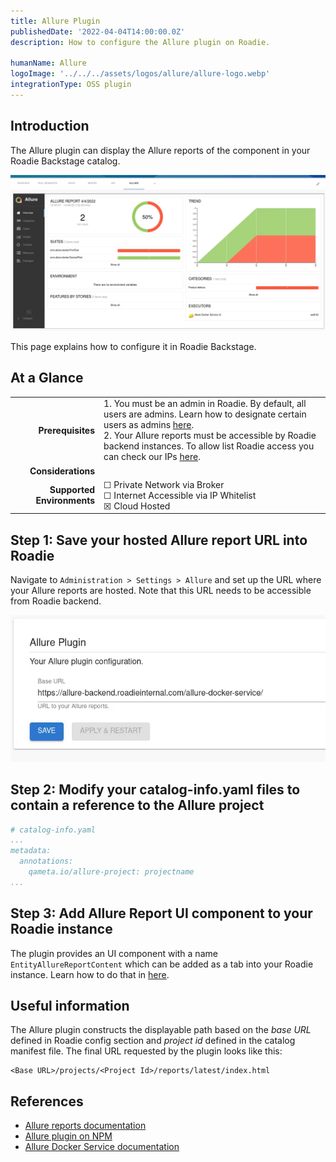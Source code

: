 ```yaml
---
title: Allure Plugin
publishedDate: '2022-04-04T14:00:00.0Z'
description: How to configure the Allure plugin on Roadie.

humanName: Allure
logoImage: '../../../assets/logos/allure/allure-logo.webp'
integrationType: OSS plugin
---
```


## Introduction

The Allure plugin can display the Allure reports of the component in your Roadie Backstage catalog.

![Example image showing Allure test report](./allure-report-img.webp)

This page explains how to configure it in Roadie Backstage.

## At a Glance
| | |
|---: | --- |
| **Prerequisites** | 1. You must be an admin in Roadie. By default, all users are admins. Learn how to designate certain users as admins [here](/docs/getting-started/assigning-admins/). <br /> 2. Your Allure reports must be accessible by Roadie backend instances. To allow list Roadie access you can check our IPs [here](/docs/details/allowlisting-roadie-traffic/). |
| **Considerations** |  |
| **Supported Environments** | ☐ Private Network via Broker <br /> ☐ Internet Accessible via IP Whitelist <br /> ☒ Cloud Hosted |

## Step 1: Save your hosted Allure report URL into Roadie

Navigate to `Administration > Settings > Allure` and set up the URL where your Allure reports are hosted. Note that this URL needs to be accessible from Roadie backend.

![An input box indicating Allure baseurl value](./config-img.webp)

## Step 2: Modify your catalog-info.yaml files to contain a reference to the Allure project 

```yaml
# catalog-info.yaml
...
metadata:
  annotations: 
    qameta.io/allure-project: projectname
...
```

## Step 3: Add Allure Report UI component to your Roadie instance

The plugin provides an UI component with a name `EntityAllureReportContent` which can be added as a tab into your Roadie instance. Learn how to do that in [here](/docs/details/updating-the-ui/). 

## Useful information

The Allure plugin constructs the displayable path based on the *base URL* defined in Roadie config section and *project id* defined in the catalog manifest file. The final URL requested by the plugin looks like this: 
```text
<Base URL>/projects/<Project Id>/reports/latest/index.html
```



## References

- [Allure reports documentation](https://docs.qameta.io/allure/)
- [Allure plugin on NPM](https://www.npmjs.com/package/@backstage/plugin-allure)
- [Allure Docker Service documentation](https://github.com/fescobar/allure-docker-service)
